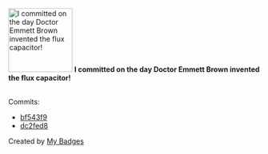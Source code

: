 <img src="https://my-badges.github.io/my-badges/delorean.png" alt="I committed on the day Doctor Emmett Brown invented the flux capacitor!" title="I committed on the day Doctor Emmett Brown invented the flux capacitor!" width="128">
<strong>I committed on the day Doctor Emmett Brown invented the flux capacitor!</strong>
<br><br>

Commits:

- <a href="https://github.com/andrewjswan/mediaportal-fanart-handler/commit/bf543f9560ff14abb8ac7dda50ff0a1b18d5835f">bf543f9</a>
- <a href="https://github.com/andrewjswan/mediaportal-latest-media-handler/commit/dc2fed874b87319e5cbe1171b9e5d8856e8fdfd1">dc2fed8</a>


Created by <a href="https://github.com/my-badges/my-badges">My Badges</a>